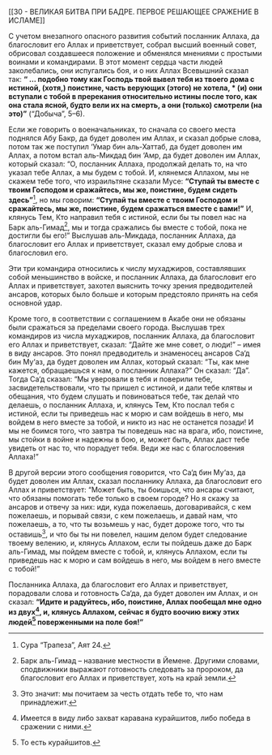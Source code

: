 [[30 - ВЕЛИКАЯ БИТВА ПРИ БАДРЕ. ПЕРВОЕ РЕШАЮЩЕЕ СРАЖЕНИЕ В ИСЛАМЕ]]

С учетом внезапного опасного развития событий посланник Аллаха, да благословит его Аллах и приветствует, собрал высший военный совет, обрисовал создавшееся положение и обменялся мнениями с простыми воинами и командирами. В этот момент сердца части людей заколебались, они испугались боя, и о них Аллах Всевышний сказал так: **“ … подобно тому как Господь твой вывел тебя из твоего дома с истиной, (хотя,) поистине, часть верующих (этого) не хотела, \* (и) они вступали с тобой в пререкания относительно истины после того, как она стала ясной, будто вели их на смерть, а они (только) смотрели (на это)”** (“Добыча”, 5–6).

Если же говорить о военачальниках, то сначала со своего места поднялся Абу Бакр, да будет доволен им Аллах, и сказал добрые слова, потом так же поступил ‘Умар бин аль-Хаттаб, да будет доволен им Аллах, а потом встал аль-Микдад бин ‘Амр, да будет доволен им Аллах, который сказал: “О, посланник Аллаха, продолжай делать то, на что указал тебе Аллах, а мы будем с тобой. И, клянемся Аллахом, мы не скажем тебе того, что израильтяне сказали Мусе: **“Ступай ты вместе с твоим Господом и сражайтесь, мы же, поистине, будем сидеть здесь”**[^1], но мы говорим: **“Ступай ты вместе с твоим Господом и сражайтесь, мы же, поистине, будем сражаться вместе с вами!”** И, клянусь Тем, Кто направил тебя с истиной, если бы ты повел нас на Барк аль-Гимад[^2], мы и тогда сражались бы вместе с тобой, пока не достигли бы его!” Выслушав аль-Микдада, посланник Аллаха, да благословит его Аллах и приветствует, сказал ему добрые слова и благословил его.

Эти три командира относились к числу мухаджиров, составлявших собой меньшинство в войске, и посланник Аллаха, да благословит его Аллах и приветствует, захотел выяснить точку зрения предводителей ансаров, которых было больше и которым предстояло принять на себя основной удар.

Кроме того, в соответствии с соглашением в Акабе они не обязаны были сражаться за пределами своего города. Выслушав трех командиров из числа мухаджиров, посланник Аллаха, да благословит его Аллах и приветствует, сказал: “Дайте же мне совет, о люди!” – имея в виду ансаров. Это понял предводитель и знаменосец ансаров Са‘д бин Му‘аз, да будет доволен им Аллах, который сказал: “Ты, как мне кажется, обращаешься к нам, о посланник Аллаха?” Он сказал: “Да”. Тогда Са‘д сказал: “Мы уверовали в тебя и поверили тебе, засвидетельствовали, что ты пришел с истиной, и дали тебе клятвы и обещания, что будем слушать и повиноваться тебе, так делай что делаешь, о посланник Аллаха, и, клянусь Тем, Кто послал тебя с истиной, если ты приведешь нас к морю и сам войдешь в него, мы войдем в него вместе за тобой, и никто из нас не останется позади! И мы не боимся того, что завтра ты поведешь нас на врага, ибо, поистине, мы стойки в войне и надежны в бою, и, может быть, Аллах даст тебе увидеть от нас то, что порадует тебя. Веди же нас с благословения Аллаха!”

В другой версии этого сообщения говорится, что Са‘д бин Му‘аз, да будет доволен им Аллах, сказал посланнику Аллаха, да благословит его Аллах и приветствует: “Может быть, ты боишься, что ансары считают, что обязаны помогать тебе только в своем городе? Но я скажу за ансаров и отвечу за них: иди, куда пожелаешь, договаривайся, с кем пожелаешь, и порывай связи, с кем пожелаешь, и давай нам, что пожелаешь, а то, что ты возьмешь у нас, будет дороже того, что ты оставишь[^3], и что бы ты ни повелел, нашим делом будет следование твоему велению, и, клянусь Аллахом, если ты пойдешь даже до Барк аль-Гимад, мы пойдем вместе с тобой, и, клянусь Аллахом, если ты приведешь нас к морю и сам войдешь в него, мы войдем в него вместе с тобой!”

Посланника Аллаха, да благословит его Аллах и приветствует, порадовали слова и готовность Са‘да, да будет доволен им Аллах, и он сказал: **“Идите и радуйтесь, ибо, поистине, Аллах пообещал мне одно из двух[^4], и, клянусь Аллахом, сейчас я будто воочию вижу этих людей[^5] поверженными на поле боя!”**

[^1]: Сура “Трапеза”, Аят 24.

[^2]: Барк аль-Гимад – название местности в Йемене. Другими словами, сподвижники выражают готовность следовать за пророком, да благословит его Аллах и приветствует, хоть на край земли.

[^3]: Это значит: мы почитаем за честь отдать тебе то, что нам принадлежит.

[^4]: Имеется в виду либо захват каравана курайшитов, либо победа в сражении с ними.

[^5]: То есть курайшитов.

